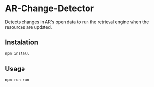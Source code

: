# AR-Change-Detector

Detects changes in AR's open data to run the retrieval engine when the resources are updated.

## Instalation

```bash
npm install
```

## Usage

```bash
npm run run
```